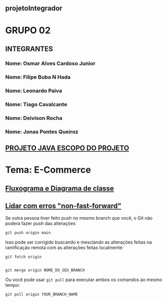 ## projetoIntegrador


# GRUPO 02



## INTEGRANTES

### Nome: Osmar Alves Cardoso Junior
### Nome: Filipe Buba N Hada
### Nome: Leonardo Paiva
### Nome: Tiago Cavalcante
### Nome: Deivison Rocha 
### Nome: Jonas Pontes Queiroz



## [PROJETO JAVA ESCOPO DO PROJETO](https://docs.google.com/document/d/14dBIbkO7Kmin7Pm7-EBlOEL9iIQ4szlY/edit)


# Tema: E-Commerce

## [Fluxograma e Diagrama de classe](https://docs.github.com/pt/get-started/using-git/pushing-commits-to-a-remote-repository)


## [Lidar com erros "non-fast-forward"](https://docs.github.com/pt/get-started/using-git/dealing-with-non-fast-forward-errors)

Se outra pessoa tiver feito push no mesmo branch que você, o Git não poderá fazer push das alterações

    git push origin main
   
 Isso pode ser corrigido buscando e mesclando as alterações feitas na ramificação remota com as alterações feitas localmente:
 
    git fetch origin
    
    
    git merge origin NOME_DO_SEU_BRANCH
    
    
 Ou você pode usar ```git pull``` para executar ambos os comandos ao mesmo tempo:
 
    git pull origin YOUR_BRANCH_NAME

